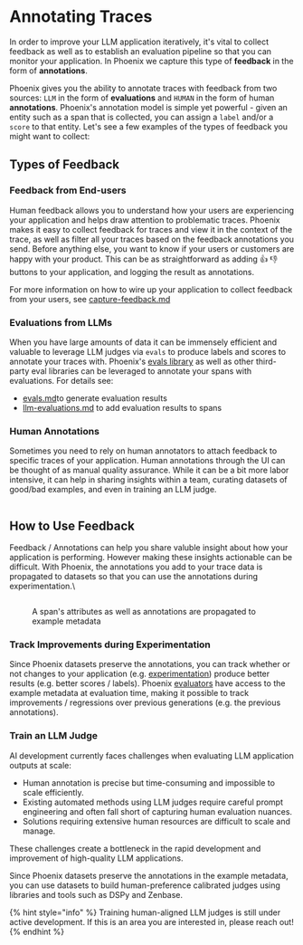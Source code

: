 # Annotating Traces

In order to improve your LLM application iteratively, it's vital to collect feedback as well as to establish an evaluation pipeline so that you can monitor your application. In Phoenix we capture this type of **feedback** in the form of **annotations**.

Phoenix gives you the ability to annotate traces with feedback from two sources: `LLM` in the form of **evaluations** and `HUMAN` in the form of human **annotations**. Phoenix's annotation model is simple yet powerful - given an entity such as a span that is collected, you can assign a `label` and/or a `score` to that entity. Let's see a few examples of the types of feedback you might want to collect:

## Types of Feedback

### Feedback from End-users

Human feedback allows you to understand how your users are experiencing your application and helps draw attention to problematic traces. Phoenix makes it easy to collect feedback for traces and view it in the context of the trace, as well as filter all your traces based on the feedback annotations you send. Before anything else, you want to know if your users or customers are happy with your product. This can be as straightforward as adding :thumbsup: :thumbsdown: buttons to your application, and logging the result as annotations.

For more information on how to wire up your application to collect feedback from your users, see [capture-feedback.md](../how-to-tracing/capture-feedback.md "mention")

### Evaluations from LLMs

When you have large amounts of data it can be immensely efficient and valuable to leverage LLM judges via `evals` to produce labels and scores to annotate your traces with. Phoenix's [evals library](../../llm-evals/llm-evals.md) as well as other third-party eval libraries can be leveraged to annotate your spans with evaluations. For details see:

* [evals.md](../../quickstart/evals.md "mention")to generate evaluation results
* [llm-evaluations.md](../how-to-tracing/llm-evaluations.md "mention") to add evaluation results to spans

### Human Annotations

Sometimes you need to rely on human annotators to attach feedback to specific traces of your application. Human annotations through the UI can be thought of as manual quality assurance. While it can be a bit more labor intensive, it can help in sharing insights within a team, curating datasets of good/bad examples, and even in training an LLM judge.

<figure><img src="https://storage.googleapis.com/arize-assets/phoenix/assets/images/annotation_flow.gif" alt=""><figcaption></figcaption></figure>

## How to Use Feedback

Feedback / Annotations can help you share valuble insight about how your application is performing. However making these insights actionable can be difficult. With Phoenix, the annotations you add to your trace data is propagated to datasets so that you can use the annotations during experimentation.\


<figure><img src="https://storage.googleapis.com/arize-assets/phoenix/assets/images/span_to_dataset_example.png" alt=""><figcaption><p>A span's attributes as well as annotations are propagated to example metadata</p></figcaption></figure>

### Track Improvements during Experimentation

Since Phoenix datasets preserve the annotations, you can track whether or not changes to your application (e.g. [experimentation](../../datasets-and-experiments/how-to-experiments/#how-to-run-experiments)) produce better results (e.g. better scores / labels). Phoenix [evaluators](../../datasets-and-experiments/how-to-experiments/using-evaluators.md) have access to the example metadata at evaluation time, making it possible to track improvements / regressions over previous generations (e.g. the previous annotations).

### Train an LLM Judge

AI development currently faces challenges when evaluating LLM application outputs at scale:

* Human annotation is precise but time-consuming and impossible to scale efficiently.
* Existing automated methods using LLM judges require careful prompt engineering and often fall short of capturing human evaluation nuances.
* Solutions requiring extensive human resources are difficult to scale and manage.

These challenges create a bottleneck in the rapid development and improvement of high-quality LLM applications.

Since Phoenix datasets preserve the annotations in the example metadata, you can use datasets to build human-preference calibrated judges using libraries and tools such as DSPy and Zenbase.

{% hint style="info" %}
Training human-aligned LLM judges is still under active development. If this is an area you are interested in, please reach out!
{% endhint %}

